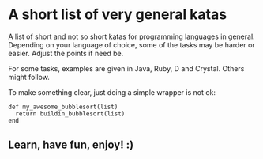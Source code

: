 # A short list of very general katas

A list of short and not so short katas for programming languages in general. Depending on your language of choice, some of the tasks may be harder or easier. Adjust the points if need be.

For some tasks, examples are given in Java, Ruby, D and Crystal. Others might follow.

To make something clear, just doing a simple wrapper is not ok:
```
def my_awesome_bubblesort(list)
  return buildin_bubblesort(list)
end
```

## Learn, have fun, enjoy! :)
